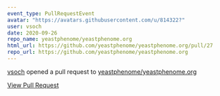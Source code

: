 ```yaml
---
event_type: PullRequestEvent
avatar: "https://avatars.githubusercontent.com/u/814322?"
user: vsoch
date: 2020-09-26
repo_name: yeastphenome/yeastphenome.org
html_url: https://github.com/yeastphenome/yeastphenome.org/pull/27
repo_url: https://github.com/yeastphenome/yeastphenome.org
---
```


<a href='https://github.com/vsoch' target='_blank'>vsoch</a> opened a pull request to <a href='https://github.com/yeastphenome/yeastphenome.org' target='_blank'>yeastphenome/yeastphenome.org</a>

<a href='https://github.com/yeastphenome/yeastphenome.org/pull/27' target='_blank'>View Pull Request</a>